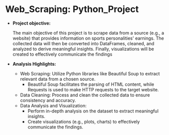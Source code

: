 # Web_Scraping: Python_Project

- **Project objective:** 

    The main objective of this project is to scrape data from a source (e.g., a website) that provides information on sports personalities' earnings. The collected data will then be converted into DataFrames, cleaned, and analyzed to derive meaningful insights. Finally, visualizations will be created to effectively communicate the findings

- **Analysis Highlights:** 

  - Web Scraping: Utilize Python libraries like Beautiful Soup to extract relevant data from a chosen source.
    * Beautiful Soup facilitates the parsing of HTML content, while Requests is used to make HTTP requests to the target website.  
  - Data Cleaning: Process and clean the collected data to ensure consistency and accuracy.
  - Data Analysis and Visualization: 
    * Perform in-depth analysis on the dataset to extract meaningful insights.
    * Create visualizations (e.g., plots, charts) to effectively communicate the findings.
